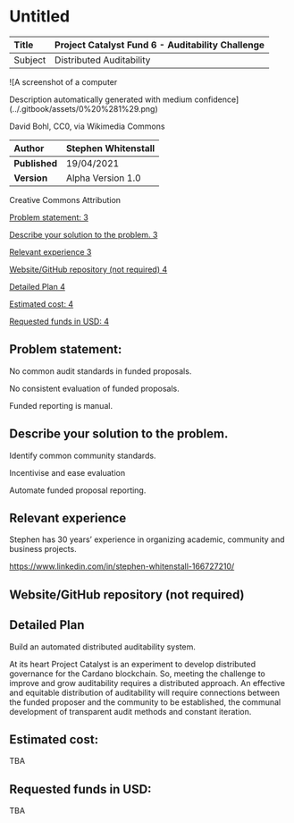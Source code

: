 # Untitled

| Title | Project Catalyst Fund 6 - Auditability Challenge |
| :--- | :--- |
| Subject | Distributed Auditability |

![A screenshot of a computer

Description automatically generated with medium confidence](../.gitbook/assets/0%20%281%29.png)

 David Bohl, CC0, via Wikimedia Commons

| **Author** | Stephen Whitenstall |
| :--- | :--- |
| **Published** | 19/04/2021 |
| **Version** | Alpha Version 1.0 |

Creative Commons Attribution

[Problem statement: 3]()

[Describe your solution to the problem. 3]()

[Relevant experience 3]()

[Website/GitHub repository \(not required\) 4]()

[Detailed Plan 4]()

[Estimated cost: 4]()

[Requested funds in USD: 4]()

## **Problem statement:**

No common audit standards in funded proposals.

No consistent evaluation of funded proposals.

Funded reporting is manual.

## **Describe your solution to the problem.**

Identify common community standards.

Incentivise and ease evaluation

Automate funded proposal reporting.

## **Relevant experience**

Stephen has 30 years’ experience in organizing academic, community and business projects.

https://www.linkedin.com/in/stephen-whitenstall-166727210/

## **Website/GitHub repository \(not required\)**

## **Detailed Plan**

Build an automated distributed auditability system.

At its heart Project Catalyst is an experiment to develop distributed governance for the Cardano blockchain. So, meeting the challenge to improve and grow auditability requires a distributed approach. An effective and equitable distribution of auditability will require connections between the funded proposer and the community to be established, the communal development of transparent audit methods and constant iteration.

## **Estimated cost**:

TBA

##  **Requested funds in USD:**

TBA

